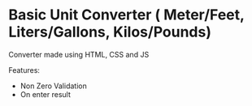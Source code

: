 # Basic Unit Converter ( Meter/Feet, Liters/Gallons, Kilos/Pounds)

Converter made using HTML, CSS and JS

Features: 
 - Non Zero Validation
 - On enter result
